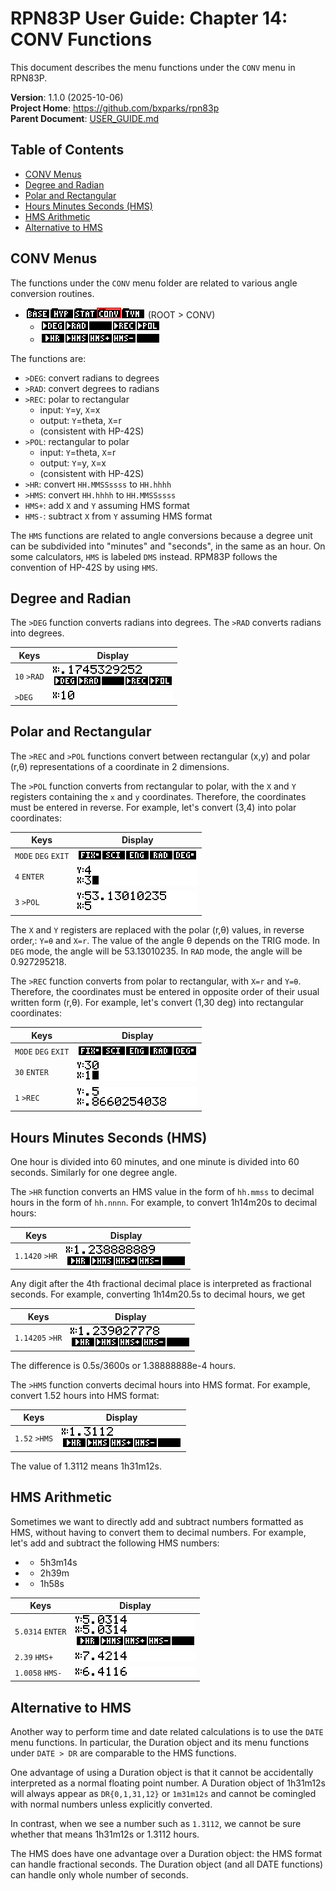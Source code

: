 # RPN83P User Guide: Chapter 14: CONV Functions

This document describes the menu functions under the `CONV` menu in RPN83P.

**Version**: 1.1.0 (2025-10-06)\
**Project Home**: https://github.com/bxparks/rpn83p \
**Parent Document**: [USER_GUIDE.md](USER_GUIDE.md)

## Table of Contents

- [CONV Menus](#conv-menus)
- [Degree and Radian](#degree-and-radian)
- [Polar and Rectangular](#polar-and-rectangular)
- [Hours Minutes Seconds (HMS)](#hours-minutes-seconds-hms)
- [HMS Arithmetic](#hms-arithmetic)
- [Alternative to HMS](#alternative-to-hms)

## CONV Menus

The functions under the `CONV` menu folder are related to various angle
conversion routines.

- ![ROOT > CONV](images/menu/root-conv.png) (ROOT > CONV)
    - ![ROOT > CONV > Row1](images/menu/root-conv-1.png)
    - ![ROOT > CONV > Row2](images/menu/root-conv-2.png)

The functions are:

- `>DEG`: convert radians to degrees
- `>RAD`: convert degrees to radians
- `>REC`: polar to rectangular
    - input: `Y`=y, `X`=x
    - output: `Y`=theta, `X`=r
    - (consistent with HP-42S)
- `>POL`: rectangular to polar
    - input: `Y`=theta, `X`=r
    - output: `Y`=y, `X`=x
    - (consistent with HP-42S)
- `>HR`: convert `HH.MMSSssss` to `HH.hhhh`
- `>HMS`: convert `HH.hhhh` to `HH.MMSSssss`
- `HMS+`: add `X` and `Y` assuming HMS format
- `HMS-`: subtract `X` from `Y` assuming HMS format

The `HMS` functions are related to angle conversions because a degree unit can
be subdivided into "minutes" and "seconds", in the same as an hour. On some
calculators, `HMS` is labeled `DMS` instead. RPM83P follows the convention of
HP-42S by using `HMS`.

## Degree and Radian

The `>DEG` function converts radians into degrees. The `>RAD` converts radians
into degrees.

| **Keys**              | **Display** |
| ----------------      | --------------------- |
| `10` `>RAD`           | ![](images/conv/deg-rad-1.png) |
| `>DEG`                | ![](images/conv/deg-rad-2.png) |

## Polar and Rectangular

The `>REC` and `>POL` functions convert between rectangular (x,y) and polar
(r,θ) representations of a coordinate in 2 dimensions.

The `>POL` function converts from rectangular to polar, with the `X` and `Y`
registers containing the `x` and `y` coordinates. Therefore, the coordinates
must be entered in reverse. For example, let's convert (3,4) into polar
coordinates:

| **Keys**              | **Display** |
| ----------------      | --------------------- |
| `MODE` `DEG` `EXIT`   | ![](images/conv/to-pol-1.png) |
| `4` `ENTER`           | ![](images/conv/to-pol-2.png) |
| `3` `>POL`            | ![](images/conv/to-pol-3.png) |

The `X` and `Y` registers are replaced with the polar (r,θ) values, in reverse
order,: `Y=θ` and `X=r`. The value of the angle θ depends on the TRIG mode. In
`DEG` mode, the angle will be 53.13010235. In `RAD` mode, the angle will be
0.927295218.

The `>REC` function converts from polar to rectangular, with `X=r` and `Y=θ`.
Therefore, the coordinates must be entered in opposite order of their usual
written form (r,θ). For example, let's convert (1,30 deg) into rectangular
coordinates:

| **Keys**              | **Display** |
| ----------------      | --------------------- |
| `MODE` `DEG` `EXIT`   | ![](images/conv/to-rec-1.png) |
| `30` `ENTER`          | ![](images/conv/to-rec-2.png) |
| `1` `>REC`            | ![](images/conv/to-rec-3.png) |

## Hours Minutes Seconds (HMS)

One hour is divided into 60 minutes, and one minute is divided into 60 seconds.
Similarly for one degree angle.

The `>HR` function converts an HMS value in the form of `hh.mmss` to decimal
hours in the form of `hh.nnnn`. For example, to convert 1h14m20s to decimal
hours:

| **Keys**              | **Display** |
| ----------------      | --------------------- |
| `1.1420` `>HR`        | ![](images/conv/to-hr1-1.png) |

Any digit after the 4th fractional decimal place is interpreted as fractional
seconds. For example, converting 1h14m20.5s to decimal hours, we get

| **Keys**              | **Display** |
| ----------------      | --------------------- |
| `1.14205` `>HR`       | ![](images/conv/to-hr2-1.png) |

The difference is 0.5s/3600s or 1.38888888e-4 hours.

The `>HMS` function converts decimal hours into HMS format. For example, convert
1.52 hours into HMS format:

| **Keys**              | **Display** |
| ----------------      | --------------------- |
| `1.52` `>HMS`         | ![](images/conv/to-hms-1.png) |

The value of 1.3112 means 1h31m12s.

## HMS Arithmetic

Sometimes we want to directly add and subtract numbers formatted as HMS,
without having to convert them to decimal numbers. For example, let's add and
subtract the following HMS numbers:

- + 5h3m14s
- + 2h39m
- - 1h58s

| **Keys**              | **Display** |
| ----------------      | --------------------- |
| `5.0314` `ENTER`      | ![](images/conv/hms-add-sub-1.png) |
| `2.39`  `HMS+`        | ![](images/conv/hms-add-sub-2.png) |
| `1.0058` `HMS-`       | ![](images/conv/hms-add-sub-3.png) |

## Alternative to HMS

Another way to perform time and date related calculations is to use the `DATE`
menu functions. In particular, the Duration object and its menu functions
under `DATE > DR` are comparable to the HMS functions.

One advantage of using a Duration object is that it cannot be accidentally
interpreted as a normal floating point number. A Duration object of 1h31m12s
will always appear as `DR{0,1,31,12}` or `1m31m12s` and cannot be comingled with
normal numbers unless explicitly converted.

In contrast, when we see a number such as `1.3112`, we cannot be sure whether
that means 1h31m12s or 1.3112 hours.

The HMS does have one advantage over a Duration object: the HMS format can
handle fractional seconds. The Duration object (and all DATE functions) can
handle only whole number of seconds.
